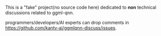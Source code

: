 This is a "fake" project(no source code here) dedicated to <b>non</b> technical discussions related to ggml-qnn.

programmers/developers/AI experts can drop comments in https://github.com/kantv-ai/ggmlqnn-discuss/issues.
